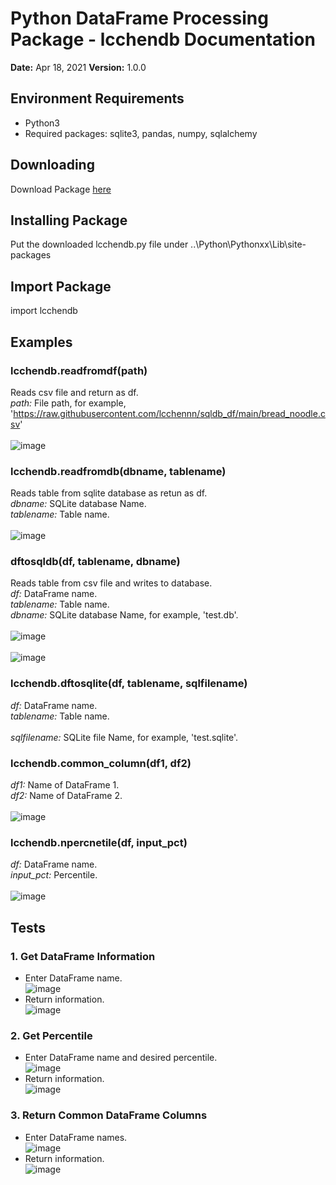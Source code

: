 # Python DataFrame Processing Package - lcchendb Documentation
<b>Date:</b> Apr 18, 2021 <b>Version:</b> 1.0.0

## Environment Requirements
- Python3
- Required packages: sqlite3, pandas, numpy, sqlalchemy

## Downloading
Download Package [here](https://github.com/lcchennn/sqldb_df/blob/688163ab22b904b5c77a41127486bf7b3388bcc2/lcchendb.py)
## Installing Package
Put the downloaded lcchendb.py file under 
..\Python\Pythonxx\Lib\site-packages
## Import Package
import lcchendb

## Examples
### lcchendb.readfromdf(path)
Reads csv file and return as df.
<br>*path:* File path, for example, 'https://raw.githubusercontent.com/lcchennn/sqldb_df/main/bread_noodle.csv'
<br><br>![image](https://user-images.githubusercontent.com/52438350/115191821-cbd5de80-a09e-11eb-8a0f-67a711b371ad.png)

### lcchendb.readfromdb(dbname, tablename)
Reads table from sqlite database as retun as df.
<br>*dbname:* SQLite database Name.
<br>*tablename:* Table name.
<br><br>![image](https://user-images.githubusercontent.com/52438350/115193726-66372180-a0a1-11eb-9fe8-a955e6c4abed.png)

### dftosqldb(df, tablename, dbname)
Reads table from csv file and writes to database.
<br>*df:* DataFrame name.
<br>*tablename:* Table name.
<br>*dbname:* SQLite database Name, for example, 'test.db'.
<br><br>![image](https://user-images.githubusercontent.com/52438350/115194521-6d126400-a0a2-11eb-983a-94705040aa74.png)
<br><br>![image](https://user-images.githubusercontent.com/52438350/115194795-cbd7dd80-a0a2-11eb-9b62-c542ff2bd622.png)

### lcchendb.dftosqlite(df, tablename, sqlfilename)
*df:* DataFrame name.
<br>*tablename:* Table name.
<br><br>*sqlfilename:* SQLite file Name, for example, 'test.sqlite'.

### lcchendb.common_column(df1, df2)
*df1:* Name of DataFrame 1.
<br>*df2:* Name of DataFrame 2.
<br><br>![image](https://user-images.githubusercontent.com/52438350/115195140-40ab1780-a0a3-11eb-8000-b759bc57bab3.png)


### lcchendb.npercnetile(df, input_pct)
*df:* DataFrame name.
<br>*input_pct:* Percentile.
<br><br>
![image](https://user-images.githubusercontent.com/52438350/115195202-515b8d80-a0a3-11eb-8714-4eddddabe06d.png)

## Tests
### 1. Get DataFrame Information
- Enter DataFrame name.
<br>![image](https://user-images.githubusercontent.com/52438350/115195382-8a93fd80-a0a3-11eb-8de6-96701777b5c0.png)
- Return information.
<br>![image](https://user-images.githubusercontent.com/52438350/115195438-9bdd0a00-a0a3-11eb-9bd2-ff0d078c211c.png)

### 2. Get Percentile
- Enter DataFrame name and desired percentile.
<br>![image](https://user-images.githubusercontent.com/52438350/115195495-ae574380-a0a3-11eb-8fa7-e22f046d5695.png)
- Return information.
<br>![image](https://user-images.githubusercontent.com/52438350/115195549-be6f2300-a0a3-11eb-912e-24b5332d1719.png)

### 3. Return Common DataFrame Columns
- Enter DataFrame names.
<br>![image](https://user-images.githubusercontent.com/52438350/115195595-cb8c1200-a0a3-11eb-8006-4b05075df9c7.png)
- Return information.
<br>![image](https://user-images.githubusercontent.com/52438350/115195663-df377880-a0a3-11eb-9150-0af68c82418b.png)


